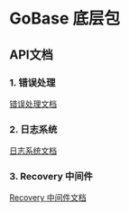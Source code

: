 # GoBase 底层包

## API文档
### 1. 错误处理
[错误处理文档](/pkg/errors/README.md)

### 2. 日志系统
[日志系统文档](/pkg/logger/README.md)

### 3. Recovery 中间件
[Recovery 中间件文档](/pkg/middleware/recovery/README.md)

